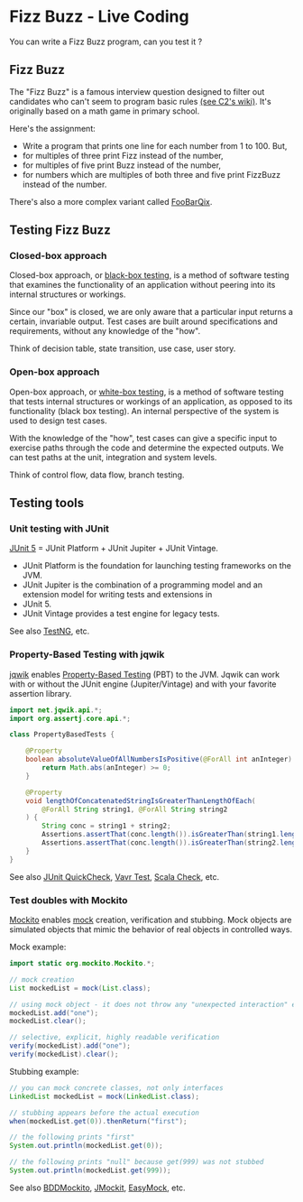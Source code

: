 # Fizz Buzz - Live Coding
You can write a Fizz Buzz program, can you test it ?

## Fizz Buzz
The "Fizz Buzz" is a famous interview question designed to filter out candidates who can't seem to program basic rules
[(see C2's wiki)](https://wiki.c2.com/?FizzBuzzTest). It's originally based on a math game in primary school.

Here's the assignment:
- Write a program that prints one line for each number from 1 to 100. But,
- for multiples of three print Fizz instead of the number,
- for multiples of five print Buzz instead of the number,
- for numbers which are multiples of both three and five print FizzBuzz instead of the number.

There's also a more complex variant called [FooBarQix](https://codingdojo.org/kata/FooBarQix/).

## Testing Fizz Buzz
### Closed-box approach
Closed-box approach, or [black-box testing](https://en.wikipedia.org/wiki/Black-box_testing), is a method of software 
testing that examines the functionality of an application without peering into its internal structures or workings.

Since our "box" is closed, we are only aware that a particular input returns a certain, invariable output. Test cases 
are built around specifications and requirements, without any knowledge of the "how".

Think of decision table, state transition, use case, user story.

### Open-box approach
Open-box approach, or [white-box testing](https://en.wikipedia.org/wiki/White-box_testing), is a method of software 
testing that tests internal structures or workings of an application, as opposed to its functionality 
(black box testing). An internal perspective of the system is used to design test cases.

With the knowledge of the "how", test cases can give a specific input to exercise paths through the code and determine 
the expected outputs. We can test paths at the unit, integration and system levels.

Think of control flow, data flow, branch testing.

## Testing tools
### Unit testing with JUnit
[JUnit 5](https://junit.org/junit5/) = JUnit Platform + JUnit Jupiter + JUnit Vintage.

- JUnit Platform is the foundation for launching testing frameworks on the JVM.
- JUnit Jupiter is the combination of a programming model and an extension model for writing tests and extensions in 
- JUnit 5.
- JUnit Vintage provides a test engine for legacy tests.

See also [TestNG](https://testng.org/doc/index.html), etc.

### Property-Based Testing with jqwik
[jqwik](https://jqwik.net) enables [Property-Based Testing](https://jqwik.net/property-based-testing.html) (PBT) to the 
JVM. Jqwik can work with or without the JUnit engine (Jupiter/Vintage) and with your favorite assertion library.

```java
import net.jqwik.api.*;
import org.assertj.core.api.*;

class PropertyBasedTests {

	@Property
	boolean absoluteValueOfAllNumbersIsPositive(@ForAll int anInteger) {
		return Math.abs(anInteger) >= 0;
	}

	@Property
	void lengthOfConcatenatedStringIsGreaterThanLengthOfEach(
		@ForAll String string1, @ForAll String string2
	) {
		String conc = string1 + string2;
		Assertions.assertThat(conc.length()).isGreaterThan(string1.length());
		Assertions.assertThat(conc.length()).isGreaterThan(string2.length());
	}
}
```

See also [JUnit QuickCheck](https://github.com/pholser/junit-quickcheck), 
[Vavr Test](https://github.com/vavr-io/vavr-test), [Scala Check](http://www.scalacheck.org/), etc.

### Test doubles with Mockito
[Mockito](https://site.mockito.org/) enables [mock](https://en.wikipedia.org/wiki/Mock_object) creation, verification 
and stubbing. Mock objects are simulated objects that mimic the behavior of real objects in controlled ways.

Mock example:
```java
import static org.mockito.Mockito.*;

// mock creation
List mockedList = mock(List.class);

// using mock object - it does not throw any "unexpected interaction" exception
mockedList.add("one");
mockedList.clear();

// selective, explicit, highly readable verification
verify(mockedList).add("one");
verify(mockedList).clear();
```

Stubbing example:
```java
// you can mock concrete classes, not only interfaces
LinkedList mockedList = mock(LinkedList.class);

// stubbing appears before the actual execution
when(mockedList.get(0)).thenReturn("first");

// the following prints "first"
System.out.println(mockedList.get(0));

// the following prints "null" because get(999) was not stubbed
System.out.println(mockedList.get(999));
```

See also [BDDMockito](https://www.baeldung.com/bdd-mockito), [JMockit](https://jmockit.github.io/), 
[EasyMock](https://easymock.org/), etc.
